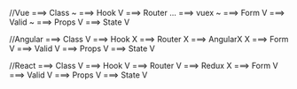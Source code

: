 //Vue
===> Class          ~
===> Hook           V
===> Router         ...
===> vuex           ~
===> Form           V
===> Valid          ~
===> Props          V
===> State          V

//Angular
===> Class          V
===> Hook           X
===> Router         X
===> AngularX       X
===> Form           V
===> Valid          V
===> Props          V
===> State          V

//React
===> Class          V
===> Hook           V
===> Router         V
===> Redux          X
===> Form           V
===> Valid          V
===> Props          V
===> State          V